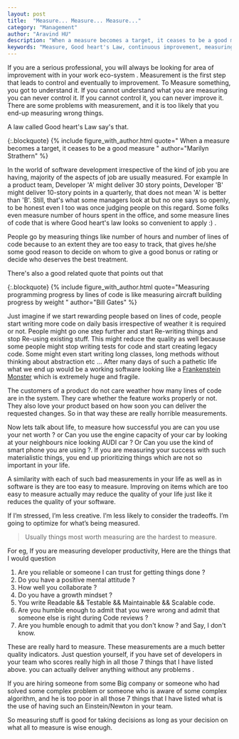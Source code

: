 ```yaml
---
layout: post
title:  "Measure... Measure... Measure..."
category: "Management"
author: "Aravind HU"
description: "When a measure becomes a target, it ceases to be a good measure"
keywords: "Measure, Good heart's Law, continuous improvement, measuring things"
---
```


If you are a serious professional, you will always be looking for area of improvement  with in your work eco-system . 
Measurement is the first step that leads to control and eventually to improvement. To Measure something, you got to understand it. 
If you cannot understand what you are measuring you can never control it.
If you cannot control it, you can never improve it. There are some problems with measurement, and it is too likely that you end-up measuring wrong things.

A law called Good heart's Law say's that.

{:.blockquote}
{% include 
    figure_with_author.html 
    quote=" When a measure becomes a target, it ceases to be a good measure " 
    author="Marilyn Strathern"
%}

In the world of software development irrespective of the kind of job you are having, majority of the aspects of job are usually measured. For example 
In a product team, Developer 'A' might deliver 30 story points, Developer 'B' might deliver 10-story points in a quarterly, that does not mean 'A' is better than 'B'.
Still, that's what some managers look at but no one says so openly, to be honest even I too was once judging people on this regard. 
Some folks even measure number of hours spent in the office, and some measure lines of code that is where Good heart's law looks so convenient to apply :) .

People go by measuring things like number of hours and number of lines of code because to an extent they are too easy to track, that gives he/she some good reason to 
decide on whom to give a good bonus or rating or decide who deserves the best treatment. 

There's also a good related quote that points out that 

{:.blockquote}
{% include 
    figure_with_author.html 
    quote="Measuring programming progress by lines of code is like measuring aircraft building progress by weight " 
    author="Bill Gates"
%}

Just imagine if we start rewarding people based on lines of code, people start writing more code on daily basis irrespective of weather it is required or not.
People might go one step further and start Re-writing things and stop Re-using existing stuff. This might reduce the quality as well because some people might stop writing tests for code and start creating legacy code.
Some might even start writing long classes, long methods without thinking about abstraction etc ... 
After many days of such a pathetic life what we end up would be a working software looking like a [Frankenstein Monster](https://en.wikipedia.org/wiki/Frankenstein%27s_monster) which is extremely huge and fragile.

The customers of a product do not care weather how many lines of code are in the system. 
They care whether the feature works properly or not. They also love your product based on how soon you can deliver the requested changes. 
So in that way these are really horrible measurements. 

Now lets talk about life, to measure how successful you are can you use your net worth ? or Can you use the engine capacity of your car by looking at your neighbours nice looking AUDI car ?  Or Can you use the kind of smart phone you are using ?. 
If you are measuring your success with such materialistic things, you end up prioritizing things which are not so important in your life. 

A similarity with each of such bad measurements in your life as well as in software is they are too easy to measure. 
Improving on items which are too easy to measure actually may reduce the quality of your life just like it reduces the quality of your software. 

If I’m stressed, I’m less creative. I’m less likely to consider the tradeoffs. I’m going to optimize for what’s being measured. 

> Usually things most worth measuring are the hardest to measure.

For eg, If you are measuring developer productivity, Here are the things that I would question 

1. Are you reliable or someone I can trust for getting things done ? 
2. Do you have a positive mental attitude ? 
3. How well you collaborate ? 
4. Do you have a growth mindset ? 
5. You write Readable && Testable && Maintainable && Scalable code. 
6. Are you humble enough to admit that you were wrong and admit that someone else is right during Code reviews ?
7. Are you humble enough to admit that you don't know ? and Say, I don't know. 

These are really hard to measure. These measurements are a much better quality indicators. Just question yourself, if you have set of developers in your team who scores really high in all those 7 things that I have listed above. 
you can actually deliver anything without any problems .

If you are hiring someone from some Big company or someone who had solved some complex problem or someone who is aware of some complex algorithm, and he is too poor in all those 7 things that I have listed 
what is the use of having such an Einstein/Newton in your team. 

So measuring stuff is good for taking decisions as long as your decision on what all to measure is wise enough. 





 



 





